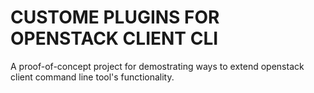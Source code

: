 # CUSTOME PLUGINS FOR OPENSTACK CLIENT CLI

A proof-of-concept project for demostrating ways to extend openstack client command line tool's functionality.
